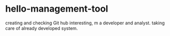 # hello-management-tool
creating and checking
Git hub interesting, m a developer and analyst. taking care of already developed system.
